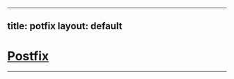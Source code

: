 
---
title: potfix
layout: default
---

# [Postfix](http://www.postfix.org/)
----------------------

 


